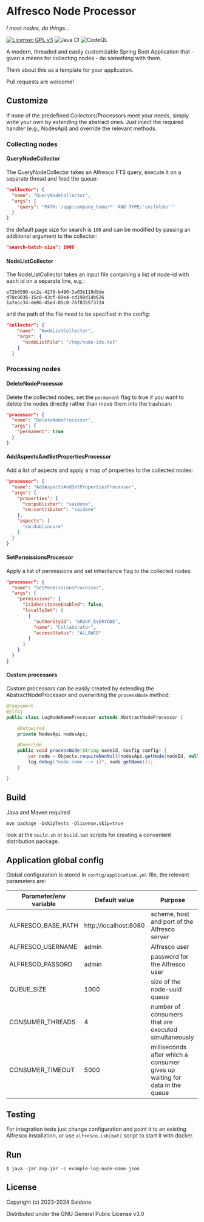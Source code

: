 # Alfresco Node Processor
_I meet nodes, do things..._

[![License: GPL v3](https://img.shields.io/badge/License-GPLv3-blue.svg)](https://www.gnu.org/licenses/gpl-3.0)
![Java CI](https://github.com/saidone75/alfresco-node-processor/actions/workflows/build.yml/badge.svg)
![CodeQL](https://github.com/saidone75/alfresco-node-processor/actions/workflows/codeql.yml/badge.svg)

A modern, threaded and easily customizable Spring Boot Application that - given a means for collecting nodes - do something with them.

Think about this as a template for your application.

Pull requests are welcome!

## Customize
If none of the predefined Collectors/Processors meet your needs, simply write your own by extending the abstract ones. Just inject the required handler (e.g., NodesApi) and override the relevant methods.
### Collecting nodes
#### QueryNodeCollector
The QueryNodeCollector takes an Alfresco FTS query, execute it on a separate thread and feed the queue:
```json
"collector": {
  "name": "QueryNodeCollector",
  "args": {
    "query": "PATH:'/app:company_home/*' AND TYPE:'cm:folder'"
  }
}
```
the default page size for search is `100` and can be modified by passing an additional argument to the collector:
```json
"search-batch-size": 1000
```
#### NodeListCollector
The NodeListCollector takes an input file containing a list of node-id with each id on a separate line, e.g.:
```
e72b6596-ec2e-4279-b490-3a03b119d8de
d78c0036-15c0-43cf-89e4-cd198d14b626
1a7ecc34-de06-45ed-85c0-76f8355f3724
```
and the path of the file need to be specified in the config:
```json
"collector": {
    "name": "NodeListCollector",
    "args": {
      "nodeListFile": "/tmp/node-ids.txt"
    }
  }
```
### Processing nodes
#### DeleteNodeProcessor
Delete the collected nodes, set the `permanent` flag to true if you want to delete the nodes directly rather than move them into the trashcan:
```json
"processor": {
  "name": "DeleteNodeProcessor",
  "args": {
    "permanent": true
  }
}
```     
#### AddAspectsAndSetPropertiesProcessor
Add a list of aspects and apply a map of properties to the collected nodes:
```json
"processor": {
  "name": "AddAspectsAndSetPropertiesProcessor",
  "args": {
    "properties": {
      "cm:publisher": "saidone",
      "cm:contributor": "saidone"
    },
    "aspects": [
      "cm:dublincore"
    ]
  }
}
```
#### SetPermissionsProcessor
Apply a list of permissions and set inheritance flag to the collected nodes:
```json
"processor": {
  "name": "SetPermissionsProcessor",
  "args": {
    "permissions": {
      "isInheritanceEnabled": false,
      "locallySet": [
        {
          "authorityId": "GROUP_EVERYONE",
          "name": "Collaborator",
          "accessStatus": "ALLOWED"
        }
      ]
    }
  }
}
```
#### Custom processors
Custom processors can be easily created by extending the AbstractNodeProcessor and overwriting the `processNode` method:
```java
@Component
@Slf4j
public class LogNodeNameProcessor extends AbstractNodeProcessor {

    @Autowired
    private NodesApi nodesApi;

    @Override
    public void processNode(String nodeId, Config config) {
        var node = Objects.requireNonNull(nodesApi.getNode(nodeId, null, null, null).getBody()).getEntry();
        log.debug("node name --> {}", node.getName());
    }

}
```
## Build
Java and Maven required

`mvn package -DskipTests -Dlicense.skip=true`

look at the `build.sh` or `build.bat` scripts for creating a convenient distribution package.
## Application global config
Global configuration is stored in `config/application.yml` file, the relevant parameters are:

| Parameter/env variable | Default value         | Purpose                                                                        |
|------------------------|-----------------------|--------------------------------------------------------------------------------|
| ALFRESCO_BASE_PATH     | http://localhost:8080 | scheme, host and port of the Alfresco server                                   |
| ALFRESCO_USERNAME      | admin                 | Alfresco user                                                                  |
| ALFRESCO_PASSORD       | admin                 | password for the Alfresco user                                                 |
| QUEUE_SIZE             | 1000                  | size of the node-uuid queue                                                    |
| CONSUMER_THREADS       | 4                     | number of consumers that are executed simultaneously                           |
| CONSUMER_TIMEOUT       | 5000                  | milliseconds after which a consumer gives up waiting for data in the queue |
## Testing
For integration tests just change configuration and point it to an existing Alfresco installation, or use `alfresco.(sh|bat)` script to start it with docker.
## Run
`$ java -jar anp.jar -c example-log-node-name.json`
## License
Copyright (c) 2023-2024 Saidone

Distributed under the GNU General Public License v3.0
